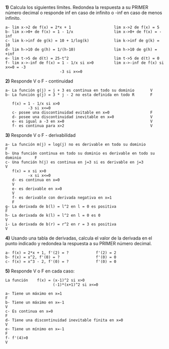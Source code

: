 **1)** Calcula los siguientes límites. Redondea la respuesta a su PRIMER número decimal o responde inf en caso de infinito o -inf en caso de menos infinito.

    a- lim x->2 de f(x) = 2*x + 1                   lim x->2 de f(x) = 5
    b- lim x->0+ de f(x) = 1 - 1/x                  lim x->0+ de f(x) = -inf
    c- lim k->inf de g(k) = 10 + 1/log(k)           lim k->inf de g(k) = 10
    d- lim h->10 de g(h) = 1/(h-10)                 lim h->10 de g(h) = +inf
    e- lim t->5 de d(t) = 25-t^2                    lim t->5 de d(t) = 0
    f- lim x->-inf de f(x) = 1 - 1/x si x>0         lim x->-inf de f(x) si x<=0 = -3
                            -3 si x<=0


**2)** Responde V o F - continuidad

    a- La función g(j) = j + 3 es continua en todo su dominio       V
    b- La función g(j) = 3 * j - 2 no esta definida en todo R       F
       
       f(x) = 1 - 1/x si x>0
              -3 si x<=0
       c- posee una discontinuidad evitable en x=0                  F           
       d- posee una discontinuidad inevitable en x=0                V
       e- es igual a -3 en x=0                                      V
       f- es continua para x>2                                      V

**3)** Responde V o F - derivabilidad

    a- La función m(j) = log(j) no es derivable en todo su dominio                  F                 
    b- Una función continua en todo su dominio es derivable en todo su dominio      F 
    c- Una función h(j) es continua en j=3 si es derivable en j=3                   V
       f(x) = x si x>0
              -x si x<=0
       d- es continua en x=0
       V
       e- es derivable en x=0
       V
       f- es derivable con derivada negativa en x=1
       F
    g- La derivada de b(l) = l^2 en l = 0 es positiva
    F
    h- La derivada de k(l) = l^2 en l = 0 es 0
    V
    i- La derivada de b(r) = r^2 en r = 3 es positiva
    V

**4)** Usando una tabla de derivadas, calcula el valor de la derivada en el punto indicado y redondea la respuesta a su PRIMER número decimal.

    a- f(x) = 2*x + 1, f'(2) = ?            f'(2) = 2
    b- f(x) = x^2, f'(0) = ?                f'(0) = 0
    c- f(x) = x^3 - 2, f'(0) = ?            f'(0) = 0

    
**5)** Responde V o F en cada caso:

    La función    f(x) = (x-1)^2 si x>0
                         (-1)*(x+1)^2 si x<=0
    
    a- Tiene un máximo en x=1
    F
    b- Tiene un máximo en x=-1
    V
    c- Es continua en x=0
    F
    d- Tiene una discontinuidad inevitable finita en x=0
    V
    e- Tiene un mínimo en x=-1
    F
    f- f'(4)>0
    V